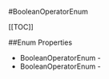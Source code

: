 #BooleanOperatorEnum

[[TOC]]

##Enum Properties 

* BooleanOperatorEnum - <remarks />
* BooleanOperatorEnum - <remarks />